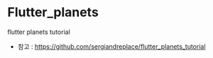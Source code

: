 # Flutter_planets

flutter planets tutorial
- 참고 : https://github.com/sergiandreplace/flutter_planets_tutorial
